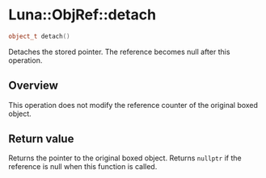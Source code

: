 # Luna::ObjRef::detach

```c++
object_t detach()
```

Detaches the stored pointer. The reference becomes null after this operation. 

## Overview
This operation does not modify the reference counter of the original boxed object. 

## Return value
Returns the pointer to the original boxed object. Returns `nullptr` if the reference is null when this function is called. 

